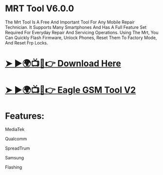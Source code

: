 # MRT Tool V6.0.0
The Mrt Tool Is A Free And Important Tool For Any Mobile Repair Technician. It Supports Many Smartphones And Has A Full Feature Set Required For Everyday Repair And Servicing Operations. Using The Mrt, You Can Quickly Flash Firmware, Unlock Phones, Reset Them To Factory Mode, And Reset Frp Locks.
# [➤ ►🌍📺📱👉 Download Here](https://gsmatoztool.com/mrt-tool/)
# [➤ ►🌍📺📱👉 Eagle GSM Tool V2](https://foxly.link/Grp2qn)

# Features:
MediaTek

Qualcomm

SpreadTrum

Samsung

Flashing
